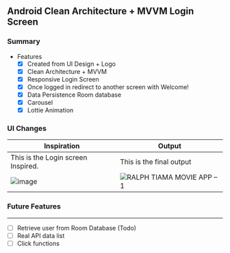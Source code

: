 ## Android Clean Architecture + MVVM Login Screen

### Summary

- Features
  - [x] Created from UI Design  + Logo 
  - [x] Clean Architecture + MVVM
  - [x] Responsive Login Screen
  - [x] Once logged in redirect to another screen with Welcome!
  - [x] Data Persistence Room database
  - [x] Carousel
  - [x] Lottie Animation

### UI Changes
| **Inspiration**                                                    | **Output**                                                       |
|---------------------------------------------------------------|---------------------------------------------------------------|
| This is the Login screen Inspired. | This is the final output
|![image](https://github.com/user-attachments/assets/dfe524e6-5665-4c4f-af8e-c3a0e44c1ef8)| ![RALPH TIAMA MOVIE APP – 1](https://github.com/user-attachments/assets/9836e1c9-ff62-4a66-9ba5-4ad5ef499458)



### Future Features
---

- [ ] Retrieve user from Room Database (Todo)
- [ ] Real API data list 
- [ ] Click functions
